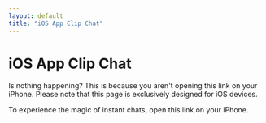 ```yaml
---
layout: default
title: "iOS App Clip Chat"
---
```


<div class="lg:col-span-8 pb-10 min-h-screen text-slate-700">
<div class="max-w-3xl mx-auto text-center">
    <h1>iOS App Clip Chat</h1>
    <p>Is nothing happening? This is because you aren't opening this link on your iPhone. Please note that this page is exclusively designed for iOS devices.</p>
    <p>To experience the magic of instant chats, open this link on your iPhone.</p>
    </div>
</div>
